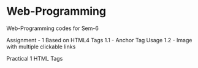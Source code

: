 # Web-Programming
Web-Programming codes for Sem-6

Assignment - 1 
Based on HTML4 Tags
1.1 - Anchor Tag Usage
1.2 - Image with multiple clickable links

Practical 1
HTML Tags
